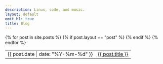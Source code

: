 ```yaml
---
description: Linux, code, and music.
layout: default
omit_h1: true
title: Blog
---
```


<table>
  <tbody>
{% for post in site.posts %}
  {% if post.layout == "post" %}
    <tr><td class="date">{{ post.date | date: "%Y-%m-%d" }}</td><td><a href="{{ post.url }}">{{ post.title }}</a></td></tr>
  {% endif %}
{% endfor %}
  </tbody>
</table>

<script>
  (async () => {
    const HN_COMMENT_COUNTS = { "/ten-years-of-logging-my-life": 156 };
    const rows = [...document.querySelectorAll(".content tr")];
    const paths = rows.map($tr => $tr.querySelector("a").pathname);
    const counts = await (await fetch("https://chaidarun.com/isso/count", {
      body: JSON.stringify(paths),
      method: "POST",
    })).json();
    for (const [i, $tr] of rows.entries()) {
      const count = counts[i] + (HN_COMMENT_COUNTS[paths[i]] ?? 0);
      if (count) {
        $tr.querySelector("a").insertAdjacentHTML(
          "afterend",
          ` <span class="count">${count} comment${count === 1 ? "" : "s"}</span>`,
        );
      }
    }
  })();
</script>
